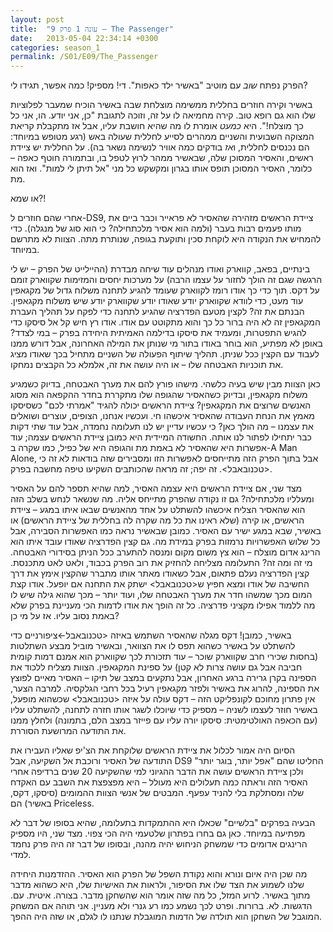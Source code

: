 ```yaml
---
layout: post
title:  "עונה 1 פרק 9 – The Passenger"
date:   2013-05-04 22:34:14 +0300
categories: season_1
permalink: /S01/E09/The_Passenger
---
```

הפרק נפתח *שוב* עם מוטיב "באשיר ילד כאפות". די! מספיק! כמה אפשר, תגידו לי?

באשיר וקירה חוזרים בחללית ממשימה מוצלחת שבה באשיר הוכיח שמעבר לפלוציות שלו הוא גם רופא טוב. קירה מחמיאה לו על זה, וזוכה לתגובת "כן, אני יודע. הו, אני כל כך מוצלח!". היא *כמעט* אומרת לו מה שהיא חושבת עליו, אבל אז מתקבלת קריאת המצוקה השבועית והשניים ממהרים לסייע לחללית שעולה באש (רגע מטופש במיוחד: הם נכנסים לחללית, ו*אז* בודקים כמה אוויר לנשימה נשאר בה). על החללית יש ציידת ראשים, והאסיר המסוכן שלה, שבאשיר ממהר לרוץ לטפל בו, ובתמורה חוטף כאפה – כלומר, האסיר המסוכן תופס אותו בגרון ומקשקש כל מני "אל תיתן לי למות". ואז הוא מת.

או שמא?!

אחרי שהם חוזרים ל-DS9, ציידת הראשים מזהירה שהאסיר לא פראייר וכבר ביים את מותו פעמים רבות בעבר (ולמה הוא אסיר מלכתחילה? כי הוא סוג של מנגלה). כדי להמחיש את הנקודה היא לוקחת סכין ותוקעת בגופה, שנותרת מתה. הצוות לא מתרשם במיוחד.

בינתיים, בפאב, קווארק ואודו מנהלים עוד שיחה מבדרת (ההיילייט של הפרק – יש לי הרגשה שגם זה הולך לחזור על עצמו הרבה) על מערכות יחסים והמזימות שקווארק זומם על דקס. תוך כדי כך אודו רומז לקווארק שעומד להגיע לתחנה משלוח גדול של מקגאפין עוד מעט, כדי לוודא שקווארק יודע שאודו יודע שקווארק יודע שיש משלוח מקגאפין. הבנתם את זה? לקצין מטעם הפדרציה שהגיע לתחנה כדי לפקח על תהליך העברת המקגאפין זה לא היה ברור כל כך והוא מתקוטט עם אודו. אודו רץ חיש קל אל סיסקו כדי להגיש התפטרות, ומעמיד את סיסקו בדילמה האמיתית היחידה בפרק – במי לצדד? באופן לא מפתיע, הוא בוחר באודו בתור מי שנותן את המילה האחרונה, אבל דורש ממנו לעבוד עם הקצין ככל שניתן. תהליך שיתוף הפעולה של השניים מתחיל בכך שאודו מציג את תוכניות האבטחה שלו – או היה עושה את זה, אלמלא כל הקבצים נמחקו.

כאן הצוות מבין שיש בעיה כלשהי. מישהו פורץ להם את מערך האבטחה, בדיוק כשמגיע משלוח מקגאפין, ובדיוק כשהאסיר שהגופה שלו מתקררת בחדר ההקפאה הוא מסוג האנשים שרוצים את המקגאפין? ציידת הראשים יכולה להגיד "אמרתי לכם" כשסיסקו מאמץ את הנחת העבודה שהאסיר איכשהו חי.
ועכשיו אנחנו, הצופים, עוצרים ושואלים את עצמנו – מה הולך כאן? כי עכשיו עדיין יש לנו תעלומה נחמדה, אבל עוד שתי דקות כבר יתחילו לפתור לנו אותה. החשודה המיידית היא כמובן ציידת הראשים עצמה; עוד אפשרות היא שהאסיר לא באמת מת והגופה היא של כפיל, כמו שקרה ב-A Man Alone, אבל בתוך הפרק הזה מתייחסים לאפשרות הזו ומסבירים שזה בודאות לא זה כי <טכנובאבל>. זה יפה; זה מראה שהכותבים השקיעו טיפה מחשבה בפרק.

מצד שני, אם ציידת הראשים היא עצמה האסיר, למה שהיא תספר להם על האסיר ומעלליו מלכתחילה? גם זו נקודה שהפרק מתייחס אליה. מה שנשאר לנחש בשלב הזה הוא שהאסיר הצליח איכשהו להשתלט על אחד מהאנשים שבאו איתו במגע – ציידת הראשים, או קירה (שלא ראינו את כל מה שקרה לה בחללית של ציידת הראשים) או באשיר, שבא במגע ישיר עם האסיר. כמובן שבאשיר נראה כמו האפשרות הסבירה, אבל כל שלוש האפשרויות נרמזות בפרק במידת מה. גם קצין הפדרציה שאודו עובד איתו הוא הרינג אדום מוצלח – הוא צץ משום מקום ומנסה להתערב ככל הניתן בסידורי האבטחה. מי זה ומה זה?
התעלומה מצליחה להחזיק את רוב הפרק בכבוד, ולאט לאט מתכנסת. קצין הפדרציה נעלם פתאום, אבל כשאודו מאתר אותו מתברר שהקצין אימץ את דרך החשיבה של אודו ומצא חפיץ ש<טכנובאבל> ישתק את התחנה אם יופעל. אודו קצת המום מכך שמשהו חדר את מערך האבטחה שלו, ועוד יותר – מכך שהוא גילה שיש לו מה ללמוד אפילו מקציני פדרציה. כל זה הופך את אודו לדמות הכי מעניינת בפרק שלא באמת נסוב עליו. אז על מי כן?

באשיר, כמובן! דקס מגלה שהאסיר השתמש באיזה <טכנובאבל>-ציפורניים כדי להשתלט על באשיר כשהוא תפס לו את הצוואר, ובאשיר מוביל מבצע השתלטות (בחסות שכירי חרב שקווארק שוכר – עוד תזכורת לכך שקווארק הוא אמנם דמות קומית חביבה אבל גם עושה צרות לא קטן) על ספינת המקגאפין. הצוות מצליח ללכוד את הספינה בקרן גרירה ברגע האחרון, אבל נתקעים במצב של תיקו – האסיר מאיים לפוצץ את הספינה, להרוג את באשיר ולפזר מקגאפין רעיל בכל רחבי הגלקסיה. למרבה הצער, אין פתרון מחוכם לקונפליקט הזה – דקס עולה על איזה <טכנובאבל> שכשהוא מופעל, באשיר חוזר לעצמו לשניה – מספיק כדי שיוכלו לשגר אותו חזרה לתחנה, להשתלט עליו (עם הכאפה האולטימטית: סיסקו יורה עליו עם פייזר במצב הלם, בתמונה) ולחלץ ממנו את התודעה המרושעת הסוררת.

הסיום היה אמור לכלול את ציידת הראשים שלוקחת את הצ'יפ שאליו העבירו את התודעה של האסיר ורוכבת אל השקיעה, אבל DS9 החליטו שהם "אפל יותר, בוגר יותר" ולכן ציידת הראשים עושה את הדבר ההגיוני למי שהשקיעה 20 שנים ברדיפה אחרי האסיר הזה וראתה כמה תעלולים היא מעולל – היא מפצפצת את השבב עם האקדח שלה ומסתלקת בלי להניד עפעף. המבטים של אנשי הצוות ההמומים (סיסקו, דקס, באשיר) הם Priceless.

הבעיה בפרקים "בלשיים" שכאלו היא ההתמקדות בתעלומה, שהיא בסופו של דבר לא מפתיעה במיוחד. כאן גם בחרו בפתרון שלטעמי היה הכי צפוי. מצד שני, היו מספיק הרינגים אדומים כדי שמשחק הניחוש יהיה מהנה, ובסופו של דבר זה היה פרק נחמד למדי.

מה שכן היה איום ונורא והוא נקודת השפל של הפרק הוא האסיר. ההזדמנות היחידה שלנו לשמוע את הצד שלו את הסיפור, ולראות את האישיות שלו, היא כשהוא מדבר מתוך באשיר. לרוע המזל, כל מה שזה אומר הוא שהשחקן מדבר. בצורה. איטית. עם. הדגשות. לא. ברורות. ופרט לכך נשמע כמו רע גנרי ולא מעניין. אני תוהה אם המשחק המוגבל של השחקן הוא תולדה של הדמות המוגבלת שנתנו לו לגלם, או שזה היה ההפך.
